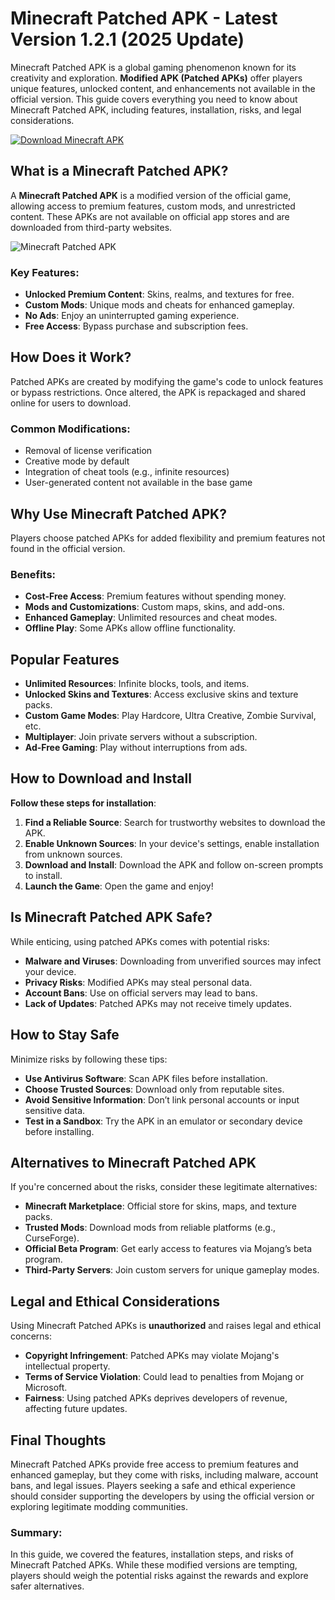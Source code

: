 # Minecraft Patched APK - Latest Version 1.2.1 (2025 Update)

Minecraft Patched APK is a global gaming phenomenon known for its creativity and exploration. **Modified APK (Patched APKs)** offer players unique features, unlocked content, and enhancements not available in the official version. This guide covers everything you need to know about Minecraft Patched APK, including features, installation, risks, and legal considerations.


[![Download Minecraft APK](https://img.shields.io/badge/Download-Minecraft%20APK-blue?style=for-the-badge&logo=android)](https://www.apkbros.com/minecraft-apk/)


## What is a Minecraft Patched APK?
A **Minecraft Patched APK** is a modified version of the official game, allowing access to premium features, custom mods, and unrestricted content. These APKs are not available on official app stores and are downloaded from third-party websites.

![Minecraft Patched APK](https://github.com/user-attachments/assets/833b7333-6726-40f2-9405-1b5f12c1a7c1)

### Key Features:
- **Unlocked Premium Content**: Skins, realms, and textures for free.
- **Custom Mods**: Unique mods and cheats for enhanced gameplay.
- **No Ads**: Enjoy an uninterrupted gaming experience.
- **Free Access**: Bypass purchase and subscription fees.

## How Does it Work?
Patched APKs are created by modifying the game's code to unlock features or bypass restrictions. Once altered, the APK is repackaged and shared online for users to download.

### Common Modifications:
- Removal of license verification
- Creative mode by default
- Integration of cheat tools (e.g., infinite resources)
- User-generated content not available in the base game

## Why Use Minecraft Patched APK?
Players choose patched APKs for added flexibility and premium features not found in the official version.

### Benefits:
- **Cost-Free Access**: Premium features without spending money.
- **Mods and Customizations**: Custom maps, skins, and add-ons.
- **Enhanced Gameplay**: Unlimited resources and cheat modes.
- **Offline Play**: Some APKs allow offline functionality.

## Popular Features
- **Unlimited Resources**: Infinite blocks, tools, and items.
- **Unlocked Skins and Textures**: Access exclusive skins and texture packs.
- **Custom Game Modes**: Play Hardcore, Ultra Creative, Zombie Survival, etc.
- **Multiplayer**: Join private servers without a subscription.
- **Ad-Free Gaming**: Play without interruptions from ads.

## How to Download and Install
**Follow these steps for installation**:
1. **Find a Reliable Source**: Search for trustworthy websites to download the APK.
2. **Enable Unknown Sources**: In your device's settings, enable installation from unknown sources.
3. **Download and Install**: Download the APK and follow on-screen prompts to install.
4. **Launch the Game**: Open the game and enjoy!

## Is Minecraft Patched APK Safe?
While enticing, using patched APKs comes with potential risks:
- **Malware and Viruses**: Downloading from unverified sources may infect your device.
- **Privacy Risks**: Modified APKs may steal personal data.
- **Account Bans**: Use on official servers may lead to bans.
- **Lack of Updates**: Patched APKs may not receive timely updates.

## How to Stay Safe
Minimize risks by following these tips:
- **Use Antivirus Software**: Scan APK files before installation.
- **Choose Trusted Sources**: Download only from reputable sites.
- **Avoid Sensitive Information**: Don’t link personal accounts or input sensitive data.
- **Test in a Sandbox**: Try the APK in an emulator or secondary device before installing.

## Alternatives to Minecraft Patched APK
If you're concerned about the risks, consider these legitimate alternatives:
- **Minecraft Marketplace**: Official store for skins, maps, and texture packs.
- **Trusted Mods**: Download mods from reliable platforms (e.g., CurseForge).
- **Official Beta Program**: Get early access to features via Mojang’s beta program.
- **Third-Party Servers**: Join custom servers for unique gameplay modes.

## Legal and Ethical Considerations
Using Minecraft Patched APKs is **unauthorized** and raises legal and ethical concerns:
- **Copyright Infringement**: Patched APKs may violate Mojang's intellectual property.
- **Terms of Service Violation**: Could lead to penalties from Mojang or Microsoft.
- **Fairness**: Using patched APKs deprives developers of revenue, affecting future updates.

## Final Thoughts
Minecraft Patched APKs provide free access to premium features and enhanced gameplay, but they come with risks, including malware, account bans, and legal issues. Players seeking a safe and ethical experience should consider supporting the developers by using the official version or exploring legitimate modding communities.

### Summary:
In this guide, we covered the features, installation steps, and risks of Minecraft Patched APKs. While these modified versions are tempting, players should weigh the potential risks against the rewards and explore safer alternatives.
